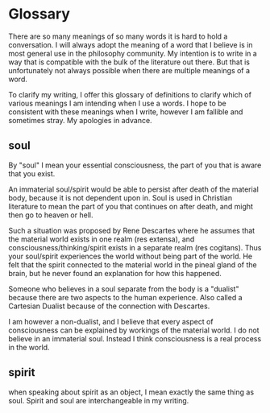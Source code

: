 # Glossary

There are so many meanings of so many words it is hard to hold a conversation.  I will always adopt the meaning of a word that I believe is in most general use in the philosophy community.  My intention is to write in a way that is compatible with the bulk of the literature out there.  But that is unfortunately not always possible when there are multiple meanings of a word.

To clarify my writing, I offer this glossary of definitions to clarify which of various meanings I am intending when I use a words.  I hope to be consistent with these meanings when I write, however I am fallible and sometimes stray.  My apologies in advance.

## soul

By "soul" I mean your essential consciousness, the part of you that is aware that you exist. 

An immaterial soul/spirit would be able to persist after death of the material body, because it is not dependent upon in.  Soul is used in Christian literature to mean the part of you that continues on after death, and might then go to heaven or hell.

Such a situation was proposed by Rene Descartes where he assumes that the material world exists in one realm (res extensa), and consciousness/thinking/spirit exists in a separate realm (res cogitans). Thus your soul/spirit experiences the world without being part of the world. He felt that the spirit connected to the material world in the pineal gland of the brain, but he never found an explanation for how this happened.

Someone who believes in a soul separate from the body is a "dualist" because there are two aspects to the human experience.  Also called a Cartesian Dualist because of the connection with Descartes.

I am however a non-dualist, and I believe that every aspect of consciousness can be explained by workings of the material world.  I do not believe in an immaterial soul. Instead I think consciousness is a real process in the world.

## spirit

when speaking about spirit as an object, I mean exactly the same thing as soul.  Spirit and soul are interchangeable in my writing.



